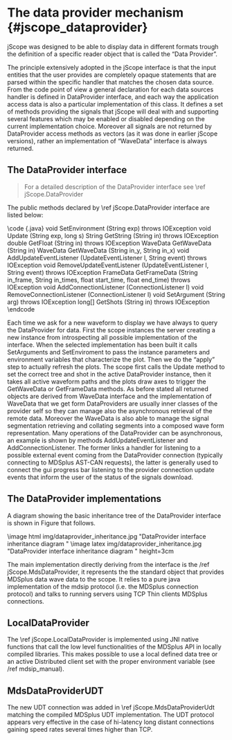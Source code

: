 The data provider mechanism {#jscope_dataprovider}
===========================


jScope was designed to be able to display data in different formats trough the
definition of a specific reader object that is called the “Data Provider”.

The principle extensively adopted in the jScope interface is that the input
entities that the user provides are completely opaque statements that are
parsed within the specific handler that matches the chosen data source. From
the code point of view a general declaration for each data sources handler is
defined in DataProvider interface, and each way the application access data is
also a particular implementation of this class. It defines a set of methods
providing the signals that jScope will deal with and supporting several
features which may be enabled or disabled depending on the current
implementation choice. Moreover all signals are not returned by DataProvider
access methods as vectors (as it was done in earlier jScope versions), rather
an implementation of “WaveData” interface is always returned.


The DataProvider interface
--------------------------

>
> For a detailed description of the DataProvider interface see \ref
> jScope.DataProvider
>

The public methods declared by \ref jScope.DataProvider interface are listed
below:

\code {.java}
    void SetEnvironment (String exp) throws IOException
    void Update (String exp, long s)
    String GetString (String in) throws IOException
    double GetFloat (String in) throws IOException
    WaveData GetWaveData (String in)
    WaveData GetWaveData (String in_y, String in_x)
    void AddUpdateEventListener (UpdateEventListener l, String event) throws IOException
    void RemoveUpdateEventListener (UpdateEventListener l, String event) throws IOException
    FrameData GetFrameData (String in_frame, String in_times, float start_time, float end_time) throws IOException
    void AddConnectionListener (ConnectionListener l)
    void RemoveConnectionListener (ConnectionListener l)
    void SetArgument (String arg) throws IOException
    long[] GetShots (String in) throws IOException
\endcode


Each time we ask for a new waveform to display we have always to query the
DataProvider for data. First the scope instances the server creating a new
instance from introspecting all possible implementation of the interface. When
the selected implementation has been built it calls SetArguments and
SetEnviroment to pass the instance parameters and environment variables that
characterize the plot. Then we do the “apply” step to actually refresh the
plots. The scope first calls the Update method to set the correct tree and shot
in the active DataProvider instance, then it takes all active waveform paths
and the plots draw axes to trigger the GetWaveData or GetFrameData methods. As
before stated all returned objects are derived from WaveData interface and the
implementation of WaveData that we get form DataProviders are usually inner
classes of the provider self so they can manage also the asynchronous retrieval
of the remote data. Moreover the WaveData is also able to manage the signal
segmentation retrieving and collating segments into a composed wave form
representation. Many operations of the DataProvider can be asynchronous, an
example is shown by methods AddUpdateEventListener and AddConnectionListener.
The former links a handler for listening to a possible external event coming
from the DataProvider connection (typically connecting to MDSplus AST-CAN
requests), the latter is generally used to connect the gui progress bar
listening to the provider connection update events that inform the user of the
status of the signals download. 





The DataProvider implementations
--------------------------------

A diagram showing the basic inheritance tree of the DataProvider interface is
shown in Figure that follows.

\image html img/dataprovider_inheritance.jpg "DataProvider interface inheritance diagram "
\image latex img/dataprovider_inheritance.jpg "DataProvider interface inheritance diagram " height=3cm

The main implementation directly deriving from the interface is the /ref
jScope.MdsDataProvider, it represents the the standard object that provides
MDSplus data wave data to the scope. It relies to a pure java implementation of
the mdsip protocol (i.e. the MDSplus connection protocol) and talks to running
servers using TCP Thin clients MDSplus connections.


## LocalDataProvider

The \ref jScope.LocalDataProvider is implemented using JNI native functions
that call the low level functionalities of the MDSplus API in locally compiled
libraries. This makes possible to use a local defined data tree or an active
Distributed client set with the proper environment variable (see /ref
mdsip_manual).

## MdsDataProviderUDT

The new UDT connection was added in \ref jScope.MdsDataProviderUdt matching the
compiled MDSplus UDT implementation. The UDT protocol appears very effective in
the case of hi-latency long distant connections gaining speed rates several
times higher than TCP.



